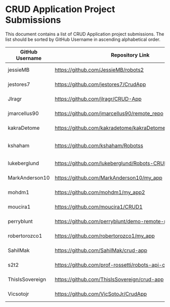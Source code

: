 # CRUD Application Project Submissions

This document contains a list of CRUD Application project submissions. The list should be sorted by GitHub Username in ascending alphabetical order.

**GitHub Username** | **Repository Link** | **Project Link**
--- | --- | ---
jessieMB | https://github.com/JessieMB/robots2 | https://still-fortress-80446.herokuapp.com/
jestores7 | https://github.com/jestores7/CrudApp | https://desolate-sea-92022.herokuapp.com/
Jlragr | https://github.com/jlragr/CRUD-App |  https://powerful-hollows-55656.herokuapp.com/
jmarcellus90 |  https://github.com/jmarcellus90/remote_repo | https://cryptic-temple-78976.herokuapp.com/
kakraDetome | https://github.com/kakradetome/kakraDetomeCrudApplication/ | https://calm-sea-12769.herokuapp.com/
kshaham | https://github.com/kshaham/Robotss | https://murmuring-escarpment-34907.herokuapp.com/
lukeberglund | https://github.com/lukeberglund/Robots-CRUD-App | https://final-robots-crud-app.herokuapp.com/
MarkAnderson10 | https://github.com/MarkAnderson10/my_app | https://ancient-journey-28973.herokuapp.com/
mohdm1 | https://github.com/mohdm1/my_app2 | https://limitless-coast-74899.herokuapp.com/robots
moucira1 | https://github.com/moucira1/CRUD1 | https://quiet-mesa-12831.herokuapp.com/
perryblunt | https://github.com/perryblunt/demo-remote-repo | https://tranquil-taiga-10650.herokuapp.com
robertorozco1 | https://github.com/robertorozco1/my_app | https://infinite-scrubland-92086.herokuapp.com/robots
SahilMak | https://github.com/SahilMak/crud-app | http://crud-app.sahilmak.tech/
s2t2 | https://github.com/prof-rossetti/robots-api-client-express | https://desolate-hollows-92771.herokuapp.com/
ThisIsSovereign | https://github.com/ThisIsSovereign/crud-app | https://gentle-chamber-63927.herokuapp.com/
Vicsotojr| https://github.com/VicSotoJr/CrudApp | https://soto-crudapp.herokuapp.com/
